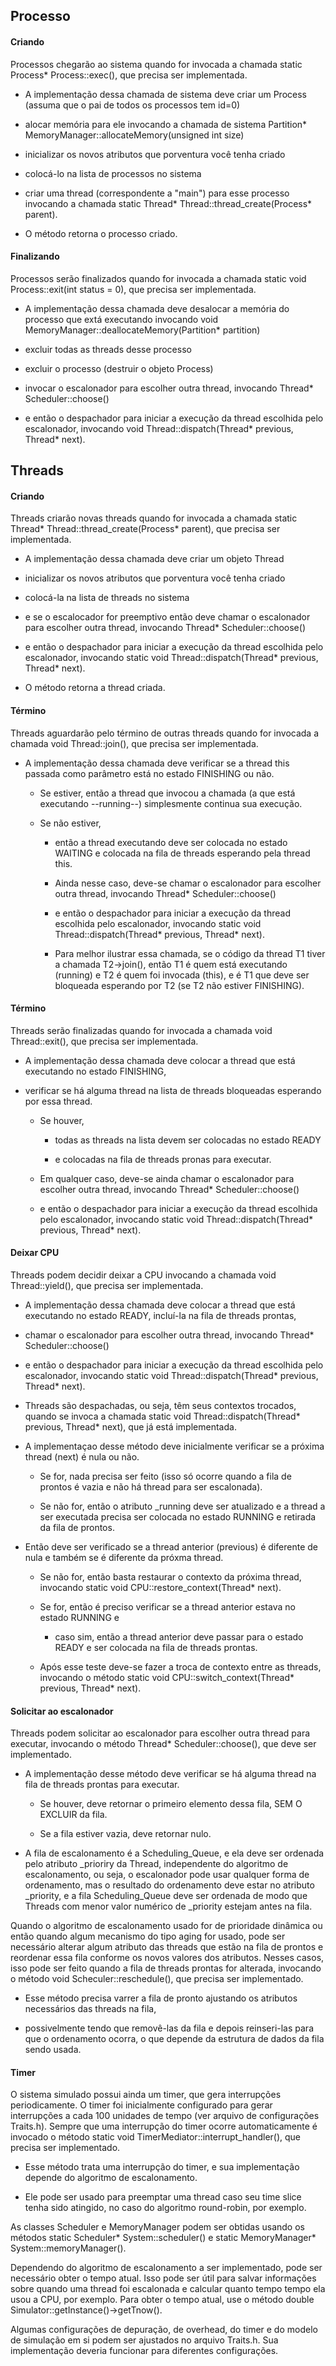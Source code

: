 ## Processo

#### Criando
Processos chegarão ao sistema quando for invocada a chamada static Process* Process::exec(), que precisa ser implementada.

* A implementação dessa chamada de sistema deve criar um Process (assuma que o pai de todos os processos tem id=0)

* alocar memória para ele invocando a chamada de sistema Partition* MemoryManager::allocateMemory(unsigned int size)

* inicializar os novos atributos que porventura você tenha criado

* colocá-lo na lista de processos no sistema

* criar uma thread (correspondente a "main") para esse processo invocando a chamada static Thread* Thread::thread_create(Process* parent). 

* O método retorna o processo criado.



#### Finalizando
Processos serão finalizados quando for invocada a chamada static void Process::exit(int status = 0), que precisa ser implementada.

* A implementação dessa chamada deve desalocar a memória do processo que extá executando invocando void MemoryManager::deallocateMemory(Partition* partition)

* excluir todas as threads desse processo

* excluir o processo (destruir o objeto Process)

* invocar o escalonador para escolher outra thread, invocando Thread* Scheduler::choose()

* e então o despachador para iniciar a execução da thread escolhida pelo escalonador, invocando void Thread::dispatch(Thread* previous, Thread* next).



## Threads



#### Criando
Threads criarão novas threads quando for invocada a chamada static Thread* Thread::thread_create(Process* parent), que precisa ser implementada.

* A implementação dessa chamada deve criar um objeto Thread

* inicializar os novos atributos que porventura você tenha criado

* colocá-la na lista de threads no sistema

* e se o escalocador for preemptivo então deve chamar o escalonador para escolher outra thread, invocando Thread* Scheduler::choose()

* e então o despachador para iniciar a execução da thread escolhida pelo escalonador, invocando static void Thread::dispatch(Thread* previous, Thread* next). 

* O método retorna a thread criada.



#### Término
Threads aguardarão pelo término de outras threads quando for invocada a chamada void Thread::join(), que precisa ser implementada. 

* A implementação dessa chamada deve verificar se a thread this passada como parâmetro está no estado FINISHING ou não.
    
    * Se estiver, então a thread que invocou a chamada (a que está executando --running--) simplesmente continua sua execução.
    
    * Se não estiver, 
        
        * então a thread executando deve ser colocada no estado WAITING e colocada na fila de threads esperando pela thread this.
        
        * Ainda nesse caso, deve-se chamar o escalonador para escolher outra thread, invocando Thread* Scheduler::choose()
        
        * e então o despachador para iniciar a execução da thread escolhida pelo escalonador, invocando static void Thread::dispatch(Thread* previous, Thread* next).
        
        * Para melhor ilustrar essa chamada, se o código da thread T1 tiver a chamada T2->join(), então T1 é quem está executando (running) e T2 é quem foi invocada (this), e é T1 que deve ser bloqueada esperando por T2 (se T2 não estiver FINISHING).



#### Término
Threads serão finalizadas quando for invocada a chamada void Thread::exit(), que precisa ser implementada.

* A implementação dessa chamada deve colocar a thread que está executando no estado FINISHING,

* verificar se há alguma thread na lista de threads bloqueadas esperando por essa thread.
    
    * Se houver,
    
        * todas as threads na lista devem ser colocadas no estado READY
    
        * e colocadas na fila de threads pronas para executar.
    
    * Em qualquer caso, deve-se ainda chamar o escalonador para escolher outra thread, invocando Thread* Scheduler::choose()
    
    * e então o despachador para iniciar a execução da thread escolhida pelo escalonador, invocando static void Thread::dispatch(Thread* previous, Thread* next).



#### Deixar CPU
Threads podem decidir deixar a CPU invocando a chamada void Thread::yield(), que precisa ser implementada. 

* A implementação dessa chamada deve colocar a thread que está executando no estado READY, incluí-la na fila de threads prontas,
* chamar o escalonador para escolher outra thread, invocando Thread* Scheduler::choose() 
* e então o despachador para iniciar a execução da thread escolhida pelo escalonador, invocando static void Thread::dispatch(Thread* previous, Thread* next).

* Threads são despachadas, ou seja, têm seus contextos trocados, quando se invoca a chamada static void Thread::dispatch(Thread* previous, Thread* next), que já está implementada. 

* A implementaçao desse  método deve inicialmente verificar se a próxima thread (next) é nula ou não. 
    
    * Se for, nada precisa ser feito (isso só ocorre quando a fila de prontos é vazia e não há thread para ser escalonada).
    
    * Se não for, então o atributo _running deve ser atualizado e a thread a ser executada precisa ser colocada no estado RUNNING e retirada da fila de prontos. 

* Então deve ser verificado se a thread anterior (previous) é diferente de nula e também se é diferente da próxma thread.

    * Se não for, então basta restaurar o contexto da próxima thread, invocando static void CPU::restore_context(Thread* next). 
    
    * Se for, então é preciso verificar se a thread anterior estava no estado RUNNING e 
    
        * caso sim, então a thread anterior deve passar para o estado READY e ser colocada na fila de threads prontas. 
    
    * Após esse teste deve-se fazer a troca de contexto entre as threads, invocando o método static void CPU::switch_context(Thread* previous, Thread* next).



#### Solicitar ao escalonador
Threads podem solicitar ao escalonador para escolher outra thread para executar, invocando o método Thread* Scheduler::choose(), que deve ser implementado. 

* A implementação desse método deve verificar se há alguma thread na fila de threads prontas para executar.
    
    * Se houver, deve retornar o primeiro elemento dessa fila, SEM O EXCLUIR da fila.
    
    * Se a fila estiver vazia, deve retornar nulo.
    
* A fila de escalonamento é a Scheduling_Queue, e ela deve ser ordenada pelo atributo _prioriry da Thread, independente do algoritmo de escalonamento, ou seja, o escalonador pode usar qualquer forma de ordenamento, mas o resultado do ordenamento deve estar no atributo _priority, e a fila Scheduling_Queue deve ser ordenada de modo que Threads com menor valor numérico de _priority estejam antes na fila.

Quando o algoritmo de escalonamento usado for de prioridade dinâmica ou então quando algum mecanismo do tipo aging for usado, pode ser necessário alterar algum atributo das threads que estão na fila de prontos e reordenar essa fila conforme os novos valores dos atributos. Nesses casos, isso pode ser feito quando a fila de threads prontas for alterada, invocando o método void Scheculer::reschedule(), que precisa ser implementado. 

* Esse método precisa varrer a fila de pronto ajustando os atributos necessários das threads na fila, 

* possivelmente tendo que removê-las da fila e depois reinseri-las para que o ordenamento ocorra, o que depende da estrutura de dados da fila sendo usada.



#### Timer
O sistema simulado possui ainda um timer, que gera interrupções periodicamente. O timer foi inicialmente configurado para gerar interrupções a cada 100 unidades de tempo (ver arquivo de configurações Traits.h). Sempre que uma interrupção do timer ocorre automaticamente é invocado o método static void TimerMediator::interrupt_handler(), que precisa ser implementado.

* Esse método trata uma interrupção do timer, e sua implementação depende do algoritmo de escalonamento.

* Ele pode ser usado para preemptar uma thread caso seu time slice tenha sido atingido, no caso do algoritmo round-robin, por exemplo.

As classes Scheduler e MemoryManager podem ser obtidas usando os métodos static Scheduler* System::scheduler()  e static MemoryManager* System::memoryManager().

Dependendo do algoritmo de escalonamento a ser implementado, pode ser necessário obter o tempo atual. Isso pode ser útil para salvar informações sobre quando uma thread foi escalonada e calcular quanto tempo tempo ela usou a CPU, por exemplo. Para obter o tempo atual, use o método double Simulator::getInstance()->getTnow().

Algumas configurações de depuração, de overhead, do timer e do modelo de simulação em si podem ser ajustados no arquivo Traits.h. Sua implementação deveria funcionar para diferentes configurações.